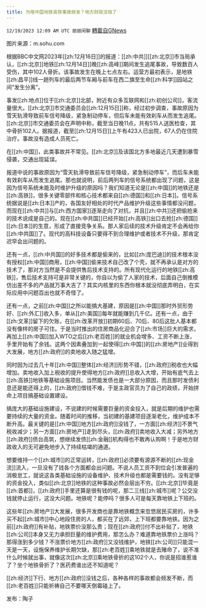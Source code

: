 ```yaml
---
title: 为啥中国地铁高铁事故频发？地方财政没钱了
---
```

`12/19/2023 12:09 AM UTC 丽丽闲聊` [轉載自GNews](https://gnews.org/articles/2126055)

图片来源：m.sohu.com

根据BBC中文网2023年[[zh:12月16日]]的报道：[[zh:中共]][[zh:北京]]市当局承认，[[zh:北京]]地铁[[zh:12月14日]]晚[[zh:高峰]]期间发生追尾事故，导致数百人受伤，其中102人骨折。该事故发生在晚上七点左右。运营方最初表示，是地铁[[zh:昌平]]线一趟列车的最后两节车厢与前车在西二旗至生命[[zh:科学]]园站之间“发生分离”。

事发[[zh:地点]]位于[[zh:北京]]北部，附近有众多互联网和[[zh:初创公司]]，客流量很大。[[zh:北京]]市交通委员会[[zh:12月15日]]称，经过初步调查，事故原因为雪天轨滑导致前车信号降级，紧急制动停车，但后车未能有效刹车从而发生追尾。[[zh:北京]]市交通委员会在声明中称，截至当日晚11点，共有515人送医检查，其中骨折102人。据报道，截至[[zh:12月15日]]上午有423人已出院，67人仍在住院治疗。事故没有造成人员死亡。

在[[zh:中国]]，此类事故并不常见。[[zh:北京]]及该国北方多地最近几天遭到暴雪侵袭，交通出现延误。

报道中说的事故原因为“雪天轨滑导致前车信号降级，紧急制动停车”，而后车未能有效刹车从而发生追尾。那也就说明，前后两列车的信号系统都出现了问题，这是因为信号系统未能及时维护升级的原因吗？我们知道无论是[[zh:中国]]的地铁还是[[zh:高铁]]，很多关键零部件和核心技术都来自[[zh:德国]]和[[zh:日本]]。信号系统据说是[[zh:日本]]产的，各国友好相处的时代产品维护升级这些事情都没问题，而现在[[zh:中共]]与[[zh:西方国家]]逐渐走向了对抗，并且[[zh:中共]]还把偷抢来的技术说成是自己的。现在[[zh:中共国]]已经开始[[zh:高铁]]出口去抢[[zh:德国]][[zh:日本]]的生意，形成了直接竞争关系。那人家后续的技术升级肯定不会再给你[[zh:中共国]]了。现代的高科技设备只要得不到合理维护或者技术不升级，那肯定迟早会出问题的。

还有一点，[[zh:中共国]]的好多技术都是偷来的，比如[[zh:庞巴迪]]的技术根本没有授权[[zh:中国]]商用，[[zh:中国]]偷来技术自己改了个壳，就不再承认是对方的技术了，那对方当然是不会提供售后技术支持的。所有现代化运行的地铁[[zh:高铁]]，售后技术支持可是非常关键的，你自以为偷了人家的技术，后面自己倒推模仿出差不多的产品就万事大吉了？其实内核里的东西你根本就没彻底弄明白，在实际应用中问题百出也就不奇怪了。

 还有一点，之前[[zh:中国]]之所以能搞大基建，原因是[[zh:中国]]那时外贸形势好、[[zh:外汇]]收入多，单从[[zh:美国]]每年就能赚到几千亿。还有一点，由于[[zh:文革]]留下的欠账，在[[zh:改革开放]]初期60后、70后、80后这批人基本都没有像样的房子可住。于是当时推出的住房商品化迎合了[[zh:市场]]巨大的需求，再加上[[zh:中国]]加入WTO之后[[zh:老百姓]]的就业机会增多、工资不断上涨，手里开始有了余钱。这两个因素叠加到一起使得[[zh:中国]]的[[zh:房地产]]业得到大发展，地方[[zh:政府]]的卖地收入随之猛增。

同时因为过去几十年[[zh:中国]]整体[[zh:经济]]形势不错，[[zh:政府]]税收也大幅增加。卖地收入加上税收的提升使得地方[[zh:政府]]总收入大增，开始有底气去上[[zh:高铁]]地铁等基础设施项目。当然能发债也是一大部分原因，而且那时发债利息还是能还得上的，[[zh:政府]]借钱不难，于是主政官员为了自己的政绩，开始拼命上项目搞基础设置建设。

搞庞大的基础设施建设，不说建的时候需要巨量的资金投入，就是后期的维护也需要持续的大量的资金。随着时间的推移，当初建的基建项目逐渐老化，维护成本不断升高。最关键的是[[zh:中国]]地方[[zh:政府]]没钱了，一方面[[zh:经济]]不景气税收减少；另一方面[[zh:房地产]]走到尽头，[[zh:政府]]卖地收入大减；另外地方[[zh:政府]]债台高筑，想继续发债[[zh:金融]]机构得也不敢再认购啊！于是地方财政收入的无可避免地步入了持续枯竭的通道。

想要维持一个[[zh:城市]]的正常运转，[[zh:政府]]必须要有源源不断的[[zh:现金流]]流入，一旦没有了钱各个方面都会出问题。不说人员工资不到位会引发普遍的消极怠工，就说这各类基础设施的设备维护、技术升级也都是需要钱的。没有足够的资金投入，类似[[zh:北京]]地铁的这种事故必然会层出不穷。[[zh:北京]]毕竟是[[zh:首都]]，[[zh:政府]]手里还算是很有钱的呢，那二三线[[zh:城市]]呢？公交没钱就停止运行，这没大问题。地铁呢？能停吗？很多人可是每天靠地铁上下班的。

这些年[[zh:房地产]]大发展，很多开发商也是靠地铁概念来忽悠居民买房的，许多买不起[[zh:城市]]中心地段住房的人，都买在了远郊，上下班都要靠地铁。因为之前[[zh:政府]]有补贴，地铁票价没那么贵；现在[[zh:政府]]付不出补贴了，地铁[[zh:公司]]本身又无力承担巨量的维护费用，那怎么办？难道靠地铁票价上涨吗？那得涨到多少钱？不涨票价地方[[zh:政府]]又没钱维护，地铁[[zh:公司]]只能混一天是一天，设施保养维护长期欠缺，那[[zh:老百姓]]乘地铁就是去赌命了，说不准什么时候就出事，就像这次[[zh:北京]]乘地铁骨折的这102个人，你说是招谁惹谁了？坐个地铁骨折了？医药费谁出还不知道呢？

[[zh:经济]]下行、地方[[zh:政府]]没钱之后，各种各样的事故都会频发不断，而[[zh:老百姓]]只能祈祷自己不要哪天倒霉碰上了。

发布：陶子



